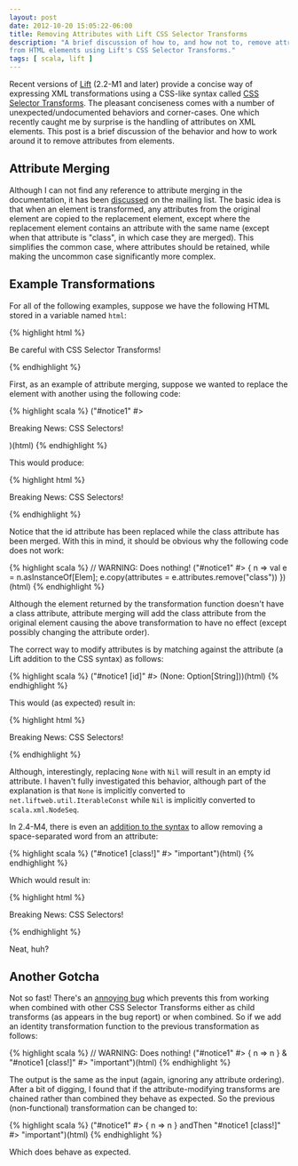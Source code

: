 ```yaml
---
layout: post
date: 2012-10-20 15:05:22-06:00
title: Removing Attributes with Lift CSS Selector Transforms
description: "A brief discussion of how to, and how not to, remove attributes \
from HTML elements using Lift's CSS Selector Transforms."
tags: [ scala, lift ]
---
```

Recent versions of [Lift](http://liftweb.net/) (2.2-M1 and later) provide a
concise way of expressing XML transformations using a CSS-like syntax called
[CSS Selector Transforms](http://simply.liftweb.net/index-7.10.html).  The
pleasant conciseness comes with a number of unexpected/undocumented behaviors
and corner-cases.  One which recently caught me by surprise is the handling
of attributes on XML elements.  This post is a brief discussion of the
behavior and how to work around it to remove attributes from elements.

<!--more-->

## Attribute Merging

Although I can not find any reference to attribute merging in the
documentation, it has been
[discussed](https://groups.google.com/d/topic/liftweb/Vi4LkGV_IPc/discussion)
on the mailing list.  The basic idea is that when an element is transformed,
any attributes from the original element are copied to the replacement
element, except where the replacement element contains an attribute with the
same name (except when that attribute is "class", in which case they are
merged).  This simplifies the common case, where attributes should be
retained, while making the uncommon case significantly more complex.

## Example Transformations

For all of the following examples, suppose we have the following HTML stored
in a variable named `html`:

{% highlight html %}
<p id="notice1" class="admonition important">Be careful with CSS Selector Transforms!</p>
{% endhighlight %}

First, as an example of attribute merging, suppose we wanted to replace the
element with another using the following code:

{% highlight scala %}
("#notice1" #> <p id="notice2" class="alert">Breaking News:  CSS Selectors!</p>)(html)
{% endhighlight %}

This would produce:

{% highlight html %}
<p id="notice2" class="alert admonition important">Breaking News:  CSS Selectors!</p>
{% endhighlight %}

Notice that the id attribute has been replaced while the class attribute has
been merged.  With this in mind, it should be obvious why the following code
does not work:

{% highlight scala %}
// WARNING:  Does nothing!
("#notice1" #> { n =>
  val e = n.asInstanceOf[Elem];
  e.copy(attributes = e.attributes.remove("class"))
})(html)
{% endhighlight %}

Although the element returned by the transformation function doesn't have a
class attribute, attribute merging will add the class attribute from the
original element causing the above transformation to have no effect (except
possibly changing the attribute order).

The correct way to modify attributes is by matching against the attribute (a
Lift addition to the CSS syntax) as follows:

{% highlight scala %}
("#notice1 [id]" #> (None: Option[String]))(html)
{% endhighlight %}

This would (as expected) result in:

{% highlight html %}
<p class="admonition important">Breaking News:  CSS Selectors!</p>
{% endhighlight %}

Although, interestingly, replacing `None` with `Nil` will result in an empty
id attribute.  I haven't fully investigated this behavior, although part of
the explanation is that `None` is implicitly converted to
`net.liftweb.util.IterableConst` while `Nil` is implicitly converted to
`scala.xml.NodeSeq`.

In 2.4-M4, there is even an [addition to the
syntax](https://github.com/lift/framework/issues/1030) to allow removing a
space-separated word from an attribute:

{% highlight scala %}
("#notice1 [class!]" #> "important")(html)
{% endhighlight %}

Which would result in:

{% highlight html %}
<p id="notice1" class="admonition">Breaking News:  CSS Selectors!</p>
{% endhighlight %}

Neat, huh?

## Another Gotcha

Not so fast!  There's an [annoying
bug](https://github.com/lift/framework/issues/1312) which prevents this from
working when combined with other CSS Selector Transforms either as child
transforms (as appears in the bug report) or when combined.  So if we add an
identity transformation function to the previous transformation as follows:

{% highlight scala %}
// WARNING:  Does nothing!
("#notice1" #> { n => n } & "#notice1 [class!]" #> "important")(html)
{% endhighlight %}

The output is the same as the input (again, ignoring any attribute ordering).
After a bit of digging, I found that if the attribute-modifying transforms are
chained rather than combined they behave as expected.  So the previous
(non-functional) transformation can be changed to:

{% highlight scala %}
("#notice1" #> { n => n } andThen "#notice1 [class!]" #> "important")(html)
{% endhighlight %}

Which does behave as expected.
